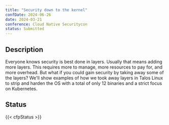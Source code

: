 ```yaml
---
title: "Security down to the kernel"
confDate: 2024-06-26
date: 2024-03-21
conference: Cloud Native Securitycon
status: Submitted
---
```


## Description

Everyone knows security is best done in layers. Usually that means adding more layers. This requires more to manage, more resources to pay for, and more overhead. But what if you could gain security by taking away some of the layers? We'll show examples of how we took away layers in Talos Linux to strip and harden the OS with a total of only 12 binaries and a strict focus on Kubernetes.

## Status

{{< cfpStatus >}}
